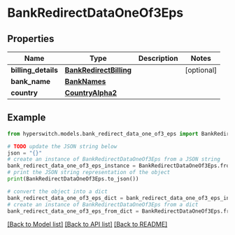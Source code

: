 # BankRedirectDataOneOf3Eps


## Properties

Name | Type | Description | Notes
------------ | ------------- | ------------- | -------------
**billing_details** | [**BankRedirectBilling**](BankRedirectBilling.md) |  | [optional] 
**bank_name** | [**BankNames**](BankNames.md) |  | 
**country** | [**CountryAlpha2**](CountryAlpha2.md) |  | 

## Example

```python
from hyperswitch.models.bank_redirect_data_one_of3_eps import BankRedirectDataOneOf3Eps

# TODO update the JSON string below
json = "{}"
# create an instance of BankRedirectDataOneOf3Eps from a JSON string
bank_redirect_data_one_of3_eps_instance = BankRedirectDataOneOf3Eps.from_json(json)
# print the JSON string representation of the object
print(BankRedirectDataOneOf3Eps.to_json())

# convert the object into a dict
bank_redirect_data_one_of3_eps_dict = bank_redirect_data_one_of3_eps_instance.to_dict()
# create an instance of BankRedirectDataOneOf3Eps from a dict
bank_redirect_data_one_of3_eps_from_dict = BankRedirectDataOneOf3Eps.from_dict(bank_redirect_data_one_of3_eps_dict)
```
[[Back to Model list]](../README.md#documentation-for-models) [[Back to API list]](../README.md#documentation-for-api-endpoints) [[Back to README]](../README.md)


